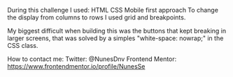 During this challenge I used:
    HTML
    CSS
    Mobile first approach
To change the display from columns to rows I used grid and breakpoints.

My biggest difficult when building this was the buttons that kept breaking in larger screens, that was solved by a simples "white-space: nowrap;" in the CSS class.

How to contact me: 
Twitter: @NunesDnv
Frontend Mentor: https://www.frontendmentor.io/profile/NunesSe

